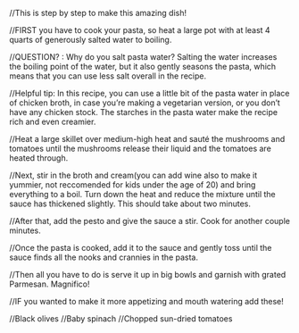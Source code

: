 //This is step by step to make this amazing dish!

//FIRST you have to cook your pasta, so heat a large pot with at least 4 quarts of generously salted water to boiling.

//QUESTION? : Why do you salt pasta water? Salting the water increases the boiling point of the water, but it also gently seasons the pasta, which means that you can use less salt overall in the recipe.

//Helpful tip: In this recipe, you can use a little bit of the pasta water in place of chicken broth, in case you’re making a vegetarian version, or you don’t have any chicken stock. The starches in the pasta water make the recipe rich and even creamier.

//Heat a large skillet over medium-high heat and sauté the mushrooms and tomatoes until the mushrooms release their liquid and the tomatoes are heated through.

//Next, stir in the broth and cream(you can add wine also to make it yummier, not reccomended for kids under the age of 20) and bring everything to a boil. Turn down the heat and reduce the mixture until the sauce has thickened slightly. This should take about two minutes.

//After that, add the pesto and give the sauce a stir. Cook for another couple minutes.

//Once the pasta is cooked, add it to the sauce and gently toss until the sauce finds all the nooks and crannies in the pasta.

//Then all you have to do is serve it up in big bowls and garnish with grated Parmesan. Magnifico!

//IF you wanted to make it more appetizing and mouth watering add these!


//Black olives
//Baby spinach
//Chopped sun-dried tomatoes